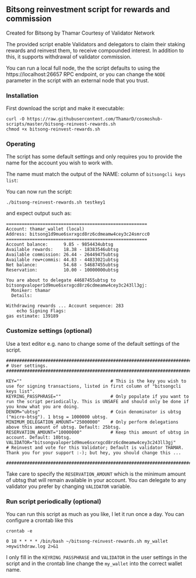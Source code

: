 ## Bitsong reinvestment script for rewards and commission

Created for Bitsong by Thamar
Courtesy of Validator Network


The provided script enable Validators and delegators to claim their staking rewards and reinvest them, to receive compounded interest. In addition to this, it supports withdrawal of validator commission.

You can run a local full node, the the script defaults to using the https://localhost:26657 RPC endpoint, or you can change the ```NODE``` parameter in the script with an external node that you trust.


### Installation

First download the script and make it executable:
```
curl -O https://raw.githubusercontent.com/ThamarD/cosmoshub-scripts/master/bitsong-reinvest-rewards.sh
chmod +x bitsong-reinvest-rewards.sh
```

### Operating

The script has some default settings and only requires you to provide the name for the account you wish to work with.

The name must match the output of the NAME: column of `bitsongcli keys list`:  

You can now run the script:
```
./bitsong-reinvest-rewards.sh testkey1
```

and expect output such as:

```
======================================================
Account: thamar_wallet (local)
Address: bitsong1d9mue6sxrxgcd8rz6cdmeamw4cey3c24smrcc0
======================================================
Account balance:      9.85 - 9854434ubtsg
Available rewards:    18.38 - 18383546ubtsg
Available commission: 26.44 - 26449475ubtsg
Available rew+commis: 44.83 - 44833021ubtsg
Net balance:          54.68 - 54687455ubtsg
Reservation:          10.00 - 10000000ubtsg

You are about to delegate 44687455ubtsg to bitsongvaloper1d9mue6sxrxgcd8rz6cdmeamw4cey3c243ll3gj:
  Moniker: thamar
  Details:

Withdrawing rewards ... Account sequence: 283
    echo Signing Flags:
gas estimate: 139189
```


### Customize settings (optional)
Use a text editor e.g. nano to change some of the default settings of the script.

```
##############################################################################
# User settings.
##############################################################################

KEY=""                                  # This is the key you wish to use for signing transactions, listed in first column of "bitsongcli keys list".
KEYRING_PASSPHRASE=""                   # Only populate if you want to run the script periodically. This is UNSAFE and should only be done if you know what you are doing.
DENOM="ubtsg"                           # Coin denominator is ubtsg ("micro-btsg"). 1 btsg = 1000000 ubtsg.
MINIMUM_DELEGATION_AMOUNT="25000000"    # Only perform delegations above this amount of ubtsg. Default: 25btsg.
RESERVATION_AMOUNT="10000000"           # Keep this amount of ubtsg in account. Default: 10btsg.
VALIDATOR="bitsongvaloper1d9mue6sxrxgcd8rz6cdmeamw4cey3c243ll3gj"        # Reinvest and vote for this Validator; Default is validator THAMAR. Thank you for your support :-); but hey, you should change this ...

##############################################################################
```

Take care to specify the `RESERVATION_AMOUNT` which is the minimum amount of ubtsg that will remain available in your account.
You can delegate to any validator you prefer by changing `VALIDATOR` variable.

### Run script periodically (optional)
You can run this script as much as you like, I let it run once a day. You can configure a crontab like this

```crontab -e```

```0 18 * * * * /bin/bash ~/bitsong-reinvest-rewards.sh my_wallet >mywithdraw.log 2>&1```

I only fill in the ```KEYRING_PASSPHRASE``` and ```VALIDATOR``` in the user settings in the script and in the crontab line change the ```my_wallet``` into the correct wallet name.
